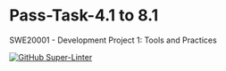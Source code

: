# Pass-Task-4.1 to 8.1
SWE20001 - Development Project 1: Tools and Practices

[![GitHub Super-Linter](https://github.com/Jeremy-007/Pass-Task-4.1/workflows/Code-Validation-Test/badge.svg)](https://github.com/marketplace/actions/super-linter)
